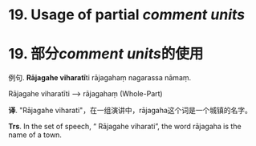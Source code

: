 # **19. Usage of** partial *comment units* 
# 19. 部分*comment units***的使用**

 例句. **Rājagahe viharatī**ti rājagahaṃ nagarassa nāmaṃ. 
 
 Rājagahe viharatīti --> rājagahaṃ (Whole-Part) 
 
 **译**. "Rājagahe viharati"，在一组演讲中，rājagaha这个词是一个城镇的名字。

 **Trs**. In the set of speech, “ Rājagahe viharati”, the word rājagaha is the name of a town.